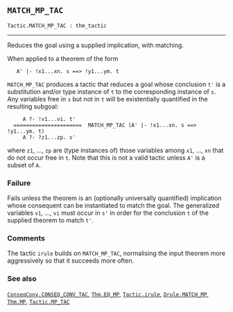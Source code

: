 ## `MATCH_MP_TAC`

``` hol4
Tactic.MATCH_MP_TAC : thm_tactic
```

------------------------------------------------------------------------

Reduces the goal using a supplied implication, with matching.

When applied to a theorem of the form

``` hol4
   A' |- !x1...xn. s ==> !y1...ym. t
```

`MATCH_MP_TAC` produces a tactic that reduces a goal whose conclusion
`t'` is a substitution and/or type instance of `t` to the corresponding
instance of `s`. Any variables free in `s` but not in `t` will be
existentially quantified in the resulting subgoal:

``` hol4
     A ?- !v1...vi. t'
  ======================  MATCH_MP_TAC (A' |- !x1...xn. s ==> !y1...ym. t)
     A ?- ?z1...zp. s'
```

where `z1`, ..., `zp` are (type instances of) those variables among
`x1`, ..., `xn` that do not occur free in `t`. Note that this is not a
valid tactic unless `A'` is a subset of `A`.

### Failure

Fails unless the theorem is an (optionally universally quantified)
implication whose consequent can be instantiated to match the goal. The
generalized variables `v1`, ..., `vi` must occur in `s'` in order for
the conclusion `t` of the supplied theorem to match `t'`.

### Comments

The tactic `irule` builds on `MATCH_MP_TAC`, normalising the input
theorem more aggressively so that it succeeds more often.

### See also

[`ConseqConv.CONSEQ_CONV_TAC`](#ConseqConv.CONSEQ_CONV_TAC),
[`Thm.EQ_MP`](#Thm.EQ_MP), [`Tactic.irule`](#Tactic.irule),
[`Drule.MATCH_MP`](#Drule.MATCH_MP), [`Thm.MP`](#Thm.MP),
[`Tactic.MP_TAC`](#Tactic.MP_TAC)
